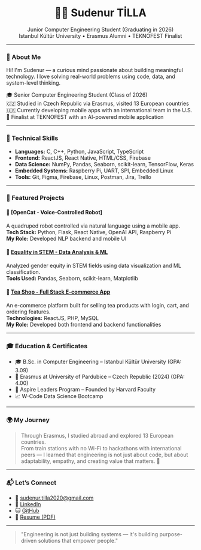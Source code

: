 <h1 align="center">👩‍💻 Sudenur TİLLA</h1>
<p align="center">
Junior Computer Engineering Student (Graduating in 2026) <br/>
Istanbul Kültür University • Erasmus Alumni • TEKNOFEST Finalist
</p>

---

### 🌟 About Me

Hi! I'm Sudenur — a curious mind passionate about building meaningful technology. I love solving real-world problems using code, data, and system-level thinking.

🎓 Senior Computer Engineering Student (Class of 2026)  
🇨🇿 Studied in Czech Republic via Erasmus, visited 13 European countries  
🇺🇸 Currently developing mobile apps with an international team in the U.S.  
🚀 Finalist at TEKNOFEST with an AI-powered mobile application  

---

### 🔧 Technical Skills

- **Languages:** C, C++, Python, JavaScript, TypeScript  
- **Frontend:** ReactJS, React Native, HTML/CSS, Firebase  
- **Data Science:** NumPy, Pandas, Seaborn, scikit-learn, TensorFlow, Keras  
- **Embedded Systems:** Raspberry Pi, UART, SPI, Embedded Linux  
- **Tools:** Git, Figma, Firebase, Linux, Postman, Jira, Trello

---

### 📁 Featured Projects

#### 🔹 [OpenCat - Voice-Controlled Robot]
A quadruped robot controlled via natural language using a mobile app.  
**Tech Stack:** Python, Flask, React Native, OpenAI API, Raspberry Pi  
**My Role:** Developed NLP backend and mobile UI

#### 🔹 [Equality in STEM - Data Analysis & ML](https://github.com/Sudexq/Equality-in-STEM-A-Data-Analysis-and-Machine-Learning-Project)  
Analyzed gender equity in STEM fields using data visualization and ML classification.  
**Tools Used:** Pandas, Seaborn, scikit-learn, Matplotlib

#### 🔹 [Tea Shop - Full Stack E-commerce App](https://github.com/Sudexq/Tea-Shop)  
An e-commerce platform built for selling tea products with login, cart, and ordering features.  
**Technologies:** ReactJS, PHP, MySQL  
**My Role:** Developed both frontend and backend functionalities

---

### 🎓 Education & Certificates

- 🎓 B.Sc. in Computer Engineering – Istanbul Kültür University (GPA: 3.09)  
- 📍 Erasmus at University of Pardubice – Czech Republic (2024) (GPA: 4.00) 
- 🧠 Aspire Leaders Program – Founded by Harvard Faculty  
- 📈 W-Code Data Science Bootcamp  

---

### 🌍 My Journey

> Through Erasmus, I studied abroad and explored 13 European countries.  
> From train stations with no Wi-Fi to hackathons with international peers — I learned that engineering is not just about code, but about adaptability, empathy, and creating value that matters. 🌱

---

### 📬 Let’s Connect

- 📧 sudenur.tilla2020@gmail.com  
- 🔗 [LinkedIn](https://www.linkedin.com/in/sudenurtilla)  
- 🐱 [GitHub](https://github.com/Sudexq)  
- 📄 [Resume (PDF)](https://drive.google.com/file/d/1D8mCuZIZT8jd7ptu1oAUqGU2xZ40J-F8/view?usp=sharing)

---

> "Engineering is not just building systems — it's building purpose-driven solutions that empower people."
